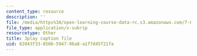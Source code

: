```yaml
---
content_type: resource
description: ''
file: /media/https%3A/open-learning-course-data-rc.s3.amazonaws.com/7-01sc-fundamentals-of-biology-fall-2011/82043f338506594796a8a1f7d45f21fa_zQfcPQpKZUk.vtt
file_type: application/x-subrip
resourcetype: Other
title: 3play caption file
uid: 82043f33-8506-5947-96a8-a1f7d45f21fa
---
```

